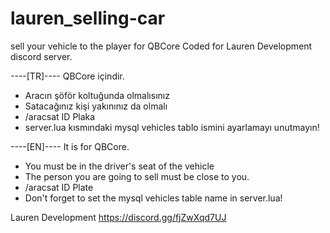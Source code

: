 # lauren_selling-car
sell your vehicle to the player for QBCore
Coded for Lauren Development discord server.

----[TR]----
QBCore içindir.

- Aracın şöför koltuğunda olmalısınız
- Satacağınız kişi yakınınız da olmalı
- /aracsat ID Plaka
- server.lua kısmındaki mysql vehicles tablo ismini ayarlamayı unutmayın!



----[EN]----
It is for QBCore.

- You must be in the driver's seat of the vehicle
- The person you are going to sell must be close to you.
- /aracsat ID Plate
- Don't forget to set the mysql vehicles table name in server.lua!

Lauren Development
https://discord.gg/fjZwXqd7UJ
